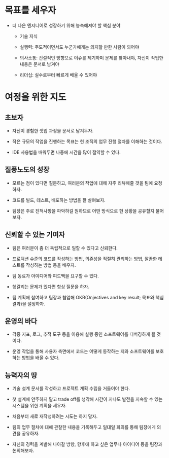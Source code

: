 # 목표를 세우자

- 더 나은 엔지니어로 성장하기 위해 능숙해져야 할 핵심 분야

  - 기술 지식
  
  - 실행력: 주도적이면서도 누군가에게는 의지할 만한 사람이 되어야
  
  - 의사소통: 건설적인 방향으로 이슈를 제기하며 문제를 찾아내야, 자신이 작업한 내용은 문서로 남겨야
  
  - 리더십: 실수로부터 빠르게 배울 수 있어야

# 여정을 위한 지도

## 초보자

- 자신이 경험한 셋업 과정을 문서로 남겨두자.

- 작은 규모의 작업을 진행하는 목표는 현 조직의 업무 진행 절차를 이해하는 것이다.

- IDE 사용법을 배워두면 나중에 시간을 많이 절약할 수 있다.

## 질풍노도의 성장

- 모르는 점이 있다면 질문하고, 여러분의 작업에 대해 자주 리뷰해줄 것을 팀에 요청하자.

- 코드를 빌드, 테스트, 배포하는 방법을 잘 살펴보자.

- 팀장은 주로 진척사항을 파악하길 원하므로 어떤 방식으로 현 상황을 공유할지 물어보자.

## 신뢰할 수 있는 기여자

- 팀은 여러분이 좀 더 독립적으로 일할 수 있다고 신뢰한다.

- 프로덕션 수준의 코드를 작성하는 방법, 의존성을 적절히 관리하는 방법, 깔끔한 테스트를 작성하는 방법 등을 배우자.

- 팀 동료가 아이디어와 피드백을 요구할 수 있다.

- 헷갈리는 문제가 있다면 항상 질문을 하자.

- 팀 계획에 참여하고 팀장과 협업해 OKR(Onjectives and key result; 목표와 핵심 결과)을 설정하자.

## 운영의 바다

- 각종 지표, 로그, 추적 도구 등을 이용해 실행 중인 소프트웨어를 디버깅하게 될 것이다.

- 운영 작업을 통해 사용자 측면에서 코드는 어떻게 동작하는 지와 소프트웨어를 보호하는 방법을 배울 수 있다.

## 능력자의 땅

- 기술 설계 문서를 작성하고 프로젝트 계획 수립을 거들어야 한다.

- 첫 설계에 안주하지 말고 trade off를 생각해 시간이 지나도 발전을 지속할 수 있는 시스템을 위한 계획을 세우자.

- 처음부터 새로 재작성하려는 시도는 하지 말자.

- 팀의 업무 절차에 대해 관찰한 내용을 기록해두고 일대일 회의를 통해 팀장에게 의견을 공유하자.

- 자신의 경력을 계발해 나아갈 방향, 향후에 하고 싶은 업무나 아이디어 등을 팀장과 논의해보자.

